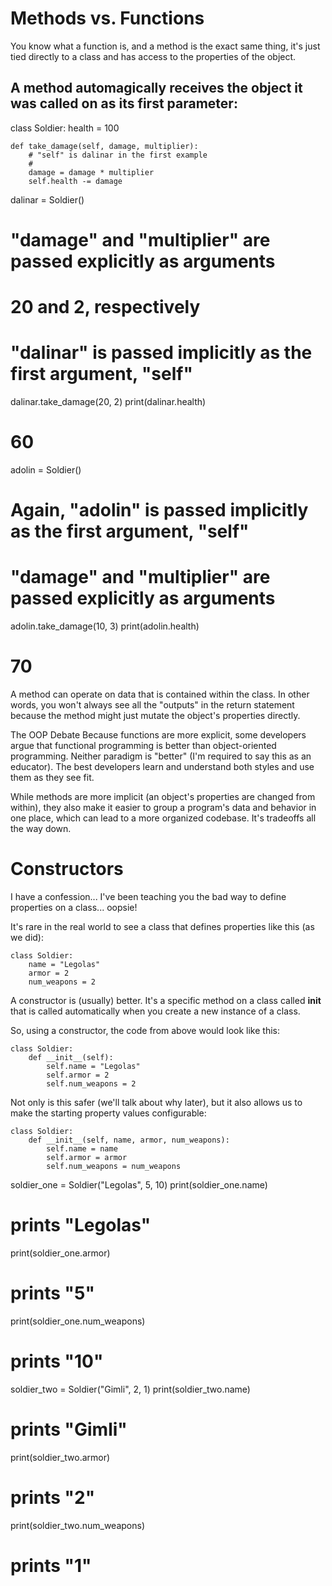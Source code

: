 # Methods vs. Functions
You know what a function is, and a method is the exact same thing, it's just tied directly to a class and has access to the properties of the object.

## A method automagically receives the object it was called on as its first parameter:

class Soldier:
    health = 100

    def take_damage(self, damage, multiplier):
        # "self" is dalinar in the first example
        #
        damage = damage * multiplier
        self.health -= damage

dalinar = Soldier()
# "damage" and "multiplier" are passed explicitly as arguments
# 20 and 2, respectively
# "dalinar" is passed implicitly as the first argument, "self"
dalinar.take_damage(20, 2)
print(dalinar.health)
# 60

adolin = Soldier()
# Again, "adolin" is passed implicitly as the first argument, "self"
# "damage" and "multiplier" are passed explicitly as arguments
adolin.take_damage(10, 3)
print(adolin.health)
# 70

A method can operate on data that is contained within the class. In other words, you won't always see all the "outputs" in the return statement because the method might just mutate the object's properties directly.

The OOP Debate
Because functions are more explicit, some developers argue that functional programming is better than object-oriented programming. Neither paradigm is "better" (I'm required to say this as an educator). The best developers learn and understand both styles and use them as they see fit.

While methods are more implicit (an object's properties are changed from within), they also make it easier to group a program's data and behavior in one place, which can lead to a more organized codebase. It's tradeoffs all the way down.


# Constructors
I have a confession... I've been teaching you the bad way to define properties on a class... oopsie!

It's rare in the real world to see a class that defines properties like this (as we did):

    class Soldier:
        name = "Legolas"
        armor = 2
        num_weapons = 2

A constructor is (usually) better. It's a specific method on a class called __init__ that is called automatically when you create a new instance of a class.

So, using a constructor, the code from above would look like this:

    class Soldier:
        def __init__(self):
            self.name = "Legolas"
            self.armor = 2
            self.num_weapons = 2

Not only is this safer (we'll talk about why later), but it also allows us to make the starting property values configurable:

    class Soldier:
        def __init__(self, name, armor, num_weapons):
            self.name = name
            self.armor = armor
            self.num_weapons = num_weapons

soldier_one = Soldier("Legolas", 5, 10)
print(soldier_one.name)
# prints "Legolas"
print(soldier_one.armor)
# prints "5"
print(soldier_one.num_weapons)
# prints "10"

soldier_two = Soldier("Gimli", 2, 1)
print(soldier_two.name)
# prints "Gimli"
print(soldier_two.armor)
# prints "2"
print(soldier_two.num_weapons)
# prints "1"